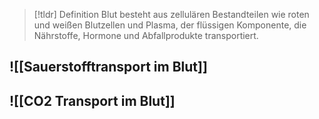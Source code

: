 > [!tldr] Definition
> Blut besteht aus zellulären Bestandteilen wie roten und weißen Blutzellen und Plasma, der flüssigen Komponente, die Nährstoffe, Hormone und Abfallprodukte transportiert. 

## ![[Sauerstofftransport im Blut]]
## ![[CO2 Transport im Blut]]